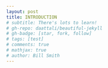 ```yaml
---
layout: post
title: INTRODUCTION
# subtitle: There's lots to learn!
# gh-repo: daattali/beautiful-jekyll
# gh-badge: [star, fork, follow]
# tags: [test]
# comments: true
# mathjax: true
# author: Bill Smith
---
```


